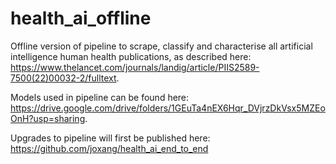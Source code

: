 # health_ai_offline
Offline version of pipeline to scrape, classify and characterise all artificial intelligence human health publications, as described here: https://www.thelancet.com/journals/landig/article/PIIS2589-7500(22)00032-2/fulltext.

Models used in pipeline can be found here: https://drive.google.com/drive/folders/1GEuTa4nEX6Hqr_DVjrzDkVsx5MZEoOnH?usp=sharing.

Upgrades to pipeline will first be published here: https://github.com/joxang/health_ai_end_to_end
